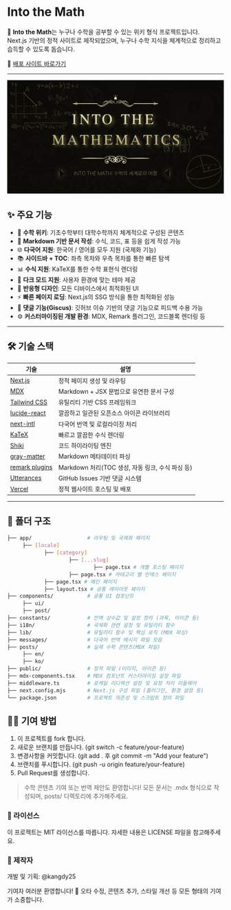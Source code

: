 # Into the Math

📘 **Into the Math**는 누구나 수학을 공부할 수 있는 위키 형식 프로젝트입니다.  
Next.js 기반의 정적 사이트로 제작되었으며, 누구나 수학 지식을 체계적으로 정리하고 습득할 수 있도록 돕습니다.

🔗 [배포 사이트 바로가기](https://into-the-math.vercel.app/ko)

---
<img src="./public/thumbnail.png" />

## ✨ 주요 기능

- 🧠 **수학 위키**: 기초수학부터 대학수학까지 체계적으로 구성된 콘텐츠
- 📝 **Markdown 기반 문서 작성**: 수식, 코드, 표 등을 쉽게 작성 가능
- 🌐 **다국어 지원**: 한국어 / 영어를 모두 지원 (국제화 기능)
- 📚 **사이드바 + TOC**: 좌측 목차와 우측 목차를 통한 빠른 탐색
- 📊 **수식 지원**: KaTeX를 통한 수학 표현식 렌더링
- 🌙 **다크 모드 지원**: 사용자 환경에 맞는 테마 제공
- 🎨 **반응형 디자인**: 모든 디바이스에서 최적화된 UI
- ⚡ **빠른 페이지 로딩**: Next.js의 SSG 방식을 통한 최적화된 성능
- 💬 **댓글 기능(Giscus)**: 깃허브 이슈 기반의 댓글 기능으로 피드백 수용 가능
- ⚙️ **커스터마이징된 개발 환경**: MDX, Remark 플러그인, 코드블록 렌더링 등

---

## 🛠️ 기술 스택

| 기술 | 설명 |
|------|------|
| [Next.js](https://nextjs.org/) | 정적 페이지 생성 및 라우팅 |
| [MDX](https://mdxjs.com/) | Markdown + JSX 문법으로 유연한 문서 구성 |
| [Tailwind CSS](https://tailwindcss.com/) | 유틸리티 기반 CSS 프레임워크 |
| [lucide-react](https://github.com/ruicide) | 깔끔하고 일관된 오픈소스 아이콘 라이브러리 |
| [next-intl](https://github.com/amannn/next-intl) | 다국어 번역 및 로컬라이징 처리 |
| [KaTeX](https://katex.org/) | 빠르고 깔끔한 수식 렌더링 |
| [Shiki](https://shiki.style/) | 코드 하이라이팅 엔진 |
| [gray-matter](https://github.com/jonschlinkert/gray-matter) | Markdown 메타데이터 파싱 |
| [remark plugins](https://github.com/remarkjs/remark) | Markdown 처리(TOC 생성, 자동 링크, 수식 파싱 등) |
| [Utterances](https://utteranc.es/) | GitHub Issues 기반 댓글 시스템 |
| [Vercel](https://vercel.com/) | 정적 웹사이트 호스팅 및 배포 |

---

## 📁 폴더 구조

```bash
├── app/                  # 라우팅 및 국제화 페이지
     ├── [locale]  
            ├── [category] 
                    ├── [...slug] 
                            ├── page.tsx # 개별 포스팅 페이지
                    ├── page.tsx # 카테고리 별 인덱스 페이지
            ├── page.tsx # 메인 페이지
            ├── layout.tsx # 공통 레이아웃 페이지
├── components/           # 공통 UI 컴포넌트
     ├── ui/
     ├── post/
├── constants/            # 전역 상수값 및 설정 정의 (과목, 아이콘 등)
├── i18n/                 # 국제화 관련 설정 및 유틸리티 함수
├── lib/                  # 유틸리티 함수 및 핵심 로직 (MDX 파싱)
├── messages/             # 다국어 번역 메시지 파일 모음
├── posts/                # 실제 수학 콘텐츠(MDX 파일) 
     ├── en/
     ├── ko/
├── public/               # 정적 파일 (이미지, 아이콘 등)
├── mdx-components.tsx    # MDX 컴포넌트 커스터마이징 설정 파일
├── middleware.ts         # 로케일 리디렉션 설정 및 요청 처리 미들웨어
├── next.config.mjs       # Next.js 구성 파일 (플러그인, 환경 설정 등)
└── package.json          # 프로젝트 의존성 및 스크립트 정의 파일
```

## 🧑‍💻 기여 방법
1. 이 프로젝트를 fork 합니다.
2. 새로운 브랜치를 만듭니다. (git switch -c feature/your-feature)
3. 변경사항을 커밋합니다. (git add . 후 git commit -m "Add your feature")
4. 브랜치를 푸시합니다. (git push -u origin feature/your-feature)
5. Pull Request를 생성합니다.

> 수학 콘텐츠 기여 또는 번역 제안도 환영합니다! 모든 문서는 .mdx 형식으로 작성되며, posts/ 디렉토리에 추가해주세요.

### 📄 라이선스
이 프로젝트는 MIT 라이선스를 따릅니다.
자세한 내용은 LICENSE 파일을 참고해주세요.

### 🙌 제작자
개발 및 기획: @kangdy25

기여자 여러분 환영합니다! 🙏
오타 수정, 콘텐츠 추가, 스타일 개선 등 모든 형태의 기여가 소중합니다.